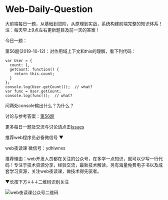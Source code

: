 # Web-Daily-Question
大前端每日一题，从基础到进阶，从原理到实战，系统构建前端完整的知识体系！
注：每天早上9点左右更新题目及前一天的答案！

今日一题：  

第56题(2019-10-12)：对作用域上下文和this的理解，看下列代码：
```  
var User = {
  count: 1,
  getCount: function() {
    return this.count;
  }
};
console.log(User.getCount());  // what?
var func = User.getCount;
console.log(func());  // what?    
```  
问两处console输出什么？为什么？

讨论与参考答案：[第56题](https://github.com/qappleh/Web-Daily-Question/issues/58)
  
更多每日一题及交流与讨论请点击[Issues](https://github.com/qappleh/Web-Daily-Question/issues)

推荐web程序员必备微信号 
▼

web夜读课
微信号：ydhlwnxs

推荐理由：web开发人员都在关注的公众号，在多学一点知识，就可以少写一行代码！专注于技术资源分享，经验交流，最新技术解读，另有海量免费电子书以及成套学习资源，关注web夜读课，做技术得先驱者。

 ▼长按下方↓↓↓二维码识别关注
 
![web夜读课公众号二维码](https://github.com/qappleh/Web-Daily-Question/blob/master/qrcode_for_gh_64b8beeaaf09_344.jpg)
